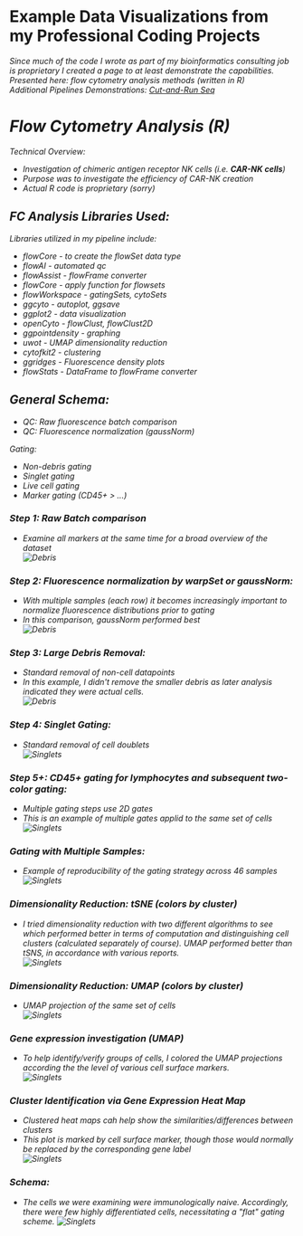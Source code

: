 # Example Data Visualizations from my Professional Coding Projects
<i>Since much of the code I wrote as part of my bioinformatics consulting job is proprietary I created a page to at least demonstrate the capabilities.
<i>Presented here: flow cytometry analysis methods (written in R)</i><br>
<i>Additional Pipelines Demonstrations: [Cut-and-Run Seq](https://github.com/The1stMartian/Cut-And-Run-Seq-Demo)</i>

# Flow Cytometry Analysis (R)
Technical Overview:
- Investigation of chimeric antigen receptor NK cells (i.e. <b>CAR-NK cells</b>)
- Purpose was to investigate the efficiency of CAR-NK creation
- Actual R code is proprietary (sorry)

## FC Analysis Libraries Used:<br>
Libraries utilized in my pipeline include:<br>
- flowCore - to create the flowSet data type
- flowAI - automated qc
- flowAssist - flowFrame converter
- flowCore - apply function for flowsets
- flowWorkspace - gatingSets, cytoSets 
- ggcyto - autoplot, ggsave
- ggplot2 - data visualization 
- openCyto - flowClust, flowClust2D
- ggpointdensity - graphing
- uwot - UMAP dimensionality reduction
- cytofkit2 - clustering
- ggridges - Fluorescence density plots
- flowStats - DataFrame to flowFrame converter

## General Schema:
- QC: Raw fluorescence batch comparison
- QC: Fluorescence normalization (gaussNorm)

Gating:
- Non-debris gating
- Singlet gating
- Live cell gating 
- Marker gating (CD45+ > ...)

### Step 1: Raw Batch comparison 
- Examine all markers at the same time for a broad overview of the dataset<br>
![Debris](./fc/batch.jpg)

### Step 2: Fluorescence normalization by warpSet or gaussNorm:
- With multiple samples (each row) it becomes increasingly important to normalize fluorescence distributions prior to gating<br>
- In this comparison, gaussNorm performed best<br>
![Debris](./fc/normComp.jpg)

### Step 3: Large Debris Removal:
- Standard removal of non-cell datapoints<br>
- In this example, I didn't remove the smaller debris as later analysis indicated they were actual cells.<br>
![Debris](./fc/debris.jpg)

### Step 4: Singlet Gating:
- Standard removal of cell doublets<br>
![Singlets](./fc/singlets.jpg)

### Step 5+: CD45+ gating for lymphocytes and subsequent two-color gating:
- Multiple gating steps use 2D gates<br>
- This is an example of multiple gates applid to the same set of cells<br>
![Singlets](./fc/gating.jpg)

### Gating with Multiple Samples:
- Example of reproducibility of the gating strategy across 46 samples<br>
![Singlets](./fc/manySamples.jpg)

### Dimensionality Reduction: tSNE (colors by cluster)
- I tried dimensionality reduction with two different algorithms to see which performed better in terms of computation and distinguishing cell clusters (calculated separately of course). UMAP performed better than tSNS, in accordance with various reports.<br> 
![Singlets](./fc/tsne.png)

### Dimensionality Reduction: UMAP (colors by cluster)
- UMAP projection of the same set of cells<br>
![Singlets](./fc/umap.png)

### Gene expression investigation (UMAP)
- To help identify/verify groups of cells, I colored the UMAP projections according the the level of various cell surface markers.<br> 
![Singlets](./fc/UMAP_grid.png)

### Cluster Identification via Gene Expression Heat Map
- Clustered heat maps cah help show the similarities/differences between clusters<br>
- This plot is marked by cell surface marker, though those would normally be replaced by the corresponding gene label<br>
![Singlets](./fc/clusterTree.jpg)

### Schema:
- The cells we were examining were immunologically naive. Accordingly, there were few highly differentiated cells, necessitating a "flat" gating scheme. 
![Singlets](./fc/schema.jpg)
